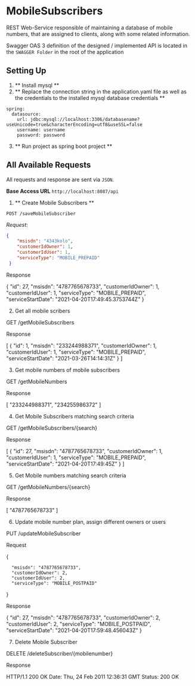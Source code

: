 # MobileSubscribers
REST Web-Service responsible of maintaining a database of mobile numbers, that are assigned to clients, along with some related information.

Swagger OAS 3 definition of the designed / implemented API is located in the `SWAGGER Folder` in the root of the application

## Setting Up

1. ** Install mysql **
2. ** Replace the connection string in the application.yaml file as well as the credentials to the installed mysql database credentials **
```properties
spring:
  datasource:
    url: jdbc:mysql://localhost:3306/databasename?useUnicode=true&characterEncoding=utf8&useSSL=false
    username: username
    password: password
```

3. ** Run project as spring boot project **

## All Available Requests
All requests and response are sent via `JSON`. 

**Base Access URL**
`http://localhost:8087/api`

1. ** Create Mobile Subscribers **

`POST /saveMobileSubscriber`

_Request_: 

```json
{
	"msisdn": "4343kolo",
	"customerIdOwner": 1,
	"customerIdUser": 1,
	"serviceType": "MOBILE_PREPAID"     		
 }
``` 
Response

{
    "id": 27,
    "msisdn": "4787765678733",
    "customerIdOwner": 1,
    "customerIdUser": 1,
    "serviceType": "MOBILE_PREPAID",
    "serviceStartDate": "2021-04-20T17:49:45.3753744Z"
}

2. Get all mobile scribers

GET /getMobileSubscribers

Response 

[
    {
        "id": 1,
        "msisdn": "233244988371",
        "customerIdOwner": 1,
        "customerIdUser": 1,
        "serviceType": "MOBILE_PREPAID",
        "serviceStartDate": "2021-03-26T14:14:31Z"
    }
]


3. Get mobile numbers of mobile subscribers

GET /getMobileNumbers 

Response 

[
    "233244988371",
    "234255986372"
]


4. Get Mobile Subscribers matching search criteria

GET /getMobileSubscribers/{search}

Response 

[
    {
        "id": 27,
        "msisdn": "4787765678733",
        "customerIdOwner": 1,
        "customerIdUser": 1,
        "serviceType": "MOBILE_PREPAID",
        "serviceStartDate": "2021-04-20T17:49:45Z"
    }
]


5. Get Mobile numbers matching search criteria 

GET /getMobileNumbers/{search} 

Response 

[
    "4787765678733"
]

6.  Update mobile number plan, assign different owners or users

PUT /updateMobileSubscriber

Request 

   {
        
      "msisdn": "4787765678733",
      "customerIdOwner": 2,
      "customerIdUser": 2,
      "serviceType": "MOBILE_POSTPAID"
       
   }


Response 

{
    "id": 27,
    "msisdn": "4787765678733",
    "customerIdOwner": 2,
    "customerIdUser": 2,
    "serviceType": "MOBILE_POSTPAID",
    "serviceStartDate": "2021-04-20T17:59:48.456043Z"
}


7. Delete Mobile Subscriber 

DELETE /deleteSubscriber/{mobilenumber}

Response 

HTTP/1.1 200 OK
Date: Thu, 24 Feb 2011 12:36:31 GMT
Status: 200 OK
